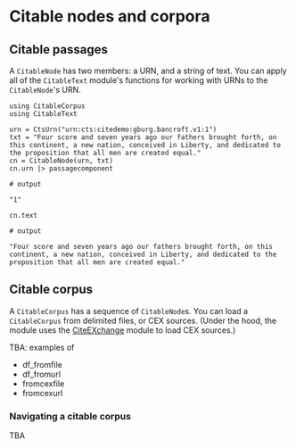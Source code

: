 # Citable nodes and corpora


## Citable passages

A `CitableNode` has two members: a URN, and a string of text.  You can apply all of the `CitableText` module's functions for working with URNs to the `CitableNode`'s URN.


```jldoctest corpus
using CitableCorpus
using CitableText

urn = CtsUrn("urn:cts:citedemo:gburg.bancroft.v1:1")
txt = "Four score and seven years ago our fathers brought forth, on this continent, a new nation, conceived in Liberty, and dedicated to the proposition that all men are created equal."
cn = CitableNode(urn, txt)
cn.urn |> passagecomponent

# output

"1"
```


```jldoctest corpus
cn.text

# output

"Four score and seven years ago our fathers brought forth, on this continent, a new nation, conceived in Liberty, and dedicated to the proposition that all men are created equal."
```


## Citable corpus

A `CitableCorpus` has a sequence of `CitableNode`s. You can load a `CitableCorpus` from delimited files, or CEX sources.  (Under the hood, the module uses the [CiteEXchange](https://cite-architecture.github.io/CiteEXchange.jl/stable/) module to load CEX sources.)

TBA: examples of

- df_fromfile
- df_fromurl
- fromcexfile
- fromcexurl


### Navigating a citable corpus


TBA